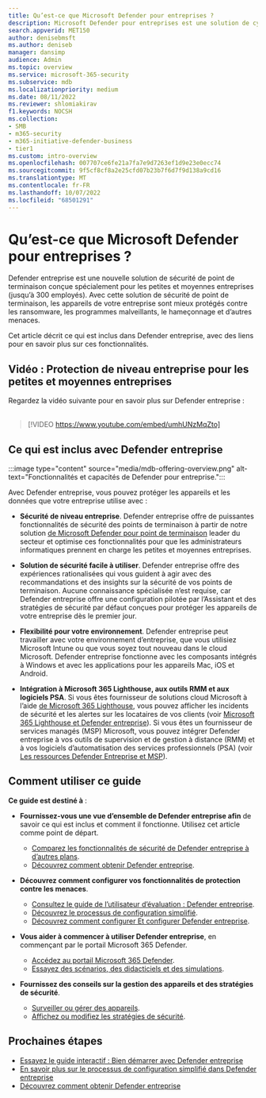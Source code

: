 ```yaml
---
title: Qu’est-ce que Microsoft Defender pour entreprises ?
description: Microsoft Defender pour entreprises est une solution de cybersécurité pour les petites et moyennes entreprises. Defender entreprise protège contre les menaces sur vos appareils.
search.appverid: MET150
author: denisebmsft
ms.author: deniseb
manager: dansimp
audience: Admin
ms.topic: overview
ms.service: microsoft-365-security
ms.subservice: mdb
ms.localizationpriority: medium
ms.date: 08/11/2022
ms.reviewer: shlomiakirav
f1.keywords: NOCSH
ms.collection:
- SMB
- m365-security
- m365-initiative-defender-business
- tier1
ms.custom: intro-overview
ms.openlocfilehash: 007707ce6fe21a7fa7e9d7263ef1d9e23e0ecc74
ms.sourcegitcommit: 9f5cf8cf8a2e25cfd07b23b7f6d7f9d138a9cd16
ms.translationtype: MT
ms.contentlocale: fr-FR
ms.lasthandoff: 10/07/2022
ms.locfileid: "68501291"
---
```

# <a name="what-is-microsoft-defender-for-business"></a>Qu’est-ce que Microsoft Defender pour entreprises ?

Defender entreprise est une nouvelle solution de sécurité de point de terminaison conçue spécialement pour les petites et moyennes entreprises (jusqu’à 300 employés). Avec cette solution de sécurité de point de terminaison, les appareils de votre entreprise sont mieux protégés contre les ransomware, les programmes malveillants, le hameçonnage et d’autres menaces. 

Cet article décrit ce qui est inclus dans Defender entreprise, avec des liens pour en savoir plus sur ces fonctionnalités.


## <a name="video-enterprise-grade-protection-for-small--and-medium-sized-businesses"></a>Vidéo : Protection de niveau entreprise pour les petites et moyennes entreprises

Regardez la vidéo suivante pour en savoir plus sur Defender entreprise : <br/><br/>

> [!VIDEO https://www.youtube.com/embed/umhUNzMqZto]

## <a name="whats-included-with-defender-for-business"></a>Ce qui est inclus avec Defender entreprise

:::image type="content" source="media/mdb-offering-overview.png" alt-text="Fonctionnalités et capacités de Defender pour entreprise.":::

Avec Defender entreprise, vous pouvez protéger les appareils et les données que votre entreprise utilise avec :

- **Sécurité de niveau entreprise**. Defender entreprise offre de puissantes fonctionnalités de sécurité des points de terminaison à partir de notre solution [de Microsoft Defender pour point de terminaison](../defender-endpoint/microsoft-defender-endpoint.md) leader du secteur et optimise ces fonctionnalités pour que les administrateurs informatiques prennent en charge les petites et moyennes entreprises.

- **Solution de sécurité facile à utiliser**. Defender entreprise offre des expériences rationalisées qui vous guident à agir avec des recommandations et des insights sur la sécurité de vos points de terminaison. Aucune connaissance spécialisée n’est requise, car Defender entreprise offre une configuration pilotée par l’Assistant et des stratégies de sécurité par défaut conçues pour protéger les appareils de votre entreprise dès le premier jour.

- **Flexibilité pour votre environnement**. Defender entreprise peut travailler avec votre environnement d’entreprise, que vous utilisiez Microsoft Intune ou que vous soyez tout nouveau dans le cloud Microsoft. Defender entreprise fonctionne avec les composants intégrés à Windows et avec les applications pour les appareils Mac, iOS et Android.

- **Intégration à Microsoft 365 Lighthouse, aux outils RMM et aux logiciels PSA**. Si vous êtes fournisseur de solutions cloud Microsoft à l’aide [de Microsoft 365 Lighthouse](../../lighthouse/m365-lighthouse-overview.md), vous pouvez afficher les incidents de sécurité et les alertes sur les locataires de vos clients (voir [Microsoft 365 Lighthouse et Defender entreprise](mdb-lighthouse-integration.md)). Si vous êtes un fournisseur de services managés (MSP) Microsoft, vous pouvez intégrer Defender entreprise à vos outils de supervision et de gestion à distance (RMM) et à vos logiciels d’automatisation des services professionnels (PSA) (voir [Les ressources Defender Entreprise et MSP](mdb-partners.md)).

## <a name="how-to-use-this-guide"></a>Comment utiliser ce guide

**Ce guide est destiné à** :

- **Fournissez-vous une vue d’ensemble de Defender entreprise afin** de savoir ce qui est inclus et comment il fonctionne. Utilisez cet article comme point de départ.
   - [Comparez les fonctionnalités de sécurité de Defender entreprise à d’autres plans](compare-mdb-m365-plans.md).
   - [Découvrez comment obtenir Defender entreprise](get-defender-business.md).

- **Découvrez comment configurer vos fonctionnalités de protection contre les menaces**. 
   - [Consultez le guide de l’utilisateur d’évaluation : Defender entreprise](trial-playbook-defender-business.md).
   - [Découvrez le processus de configuration simplifié](mdb-simplified-configuration.md).
   - [Découvrez comment configurer Et configurer Defender entreprise](mdb-setup-configuration.md).

- **Vous aider à commencer à utiliser Defender entreprise**, en commençant par le portail Microsoft 365 Defender. 
   - [Accédez au portail Microsoft 365 Defender](mdb-get-started.md).
   - [Essayez des scénarios, des didacticiels et des simulations](mdb-tutorials.md).

- **Fournissez des conseils sur la gestion des appareils et des stratégies de sécurité**.
   - [Surveiller ou gérer des appareils](mdb-manage-devices.md).
   - [Affichez ou modifiez les stratégies de sécurité](mdb-view-edit-policies.md).

## <a name="next-steps"></a>Prochaines étapes

- [Essayez le guide interactif : Bien démarrer avec Defender entreprise](https://aka.ms/MDB-GetStartedGuide)
- [En savoir plus sur le processus de configuration simplifié dans Defender entreprise](mdb-simplified-configuration.md)
- [Découvrez comment obtenir Defender entreprise](get-defender-business.md)
